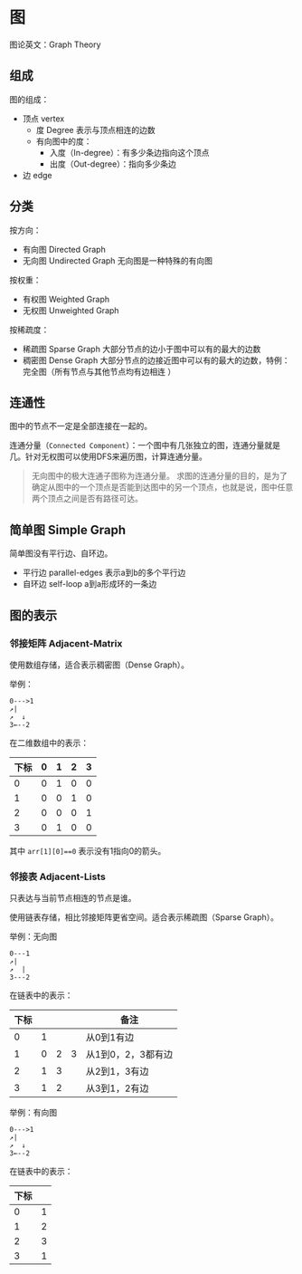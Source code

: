 # 图

图论英文：Graph Theory

## 组成

图的组成：

- 顶点 vertex
    - 度 Degree 表示与顶点相连的边数
    - 有向图中的度：
        - 入度（In-degree）：有多少条边指向这个顶点
        - 出度（Out-degree）：指向多少条边
- 边 edge

## 分类

按方向：

- 有向图 Directed Graph
- 无向图 Undirected Graph 无向图是一种特殊的有向图

按权重：

- 有权图 Weighted Graph
- 无权图 Unweighted Graph

按稀疏度：

- 稀疏图 Sparse Graph 大部分节点的边小于图中可以有的最大的边数
- 稠密图 Dense Graph 大部分节点的边接近图中可以有的最大的边数，特例：完全图（所有节点与其他节点均有边相连 ）

## 连通性

图中的节点不一定是全部连接在一起的。

连通分量（`Connected Component`）：一个图中有几张独立的图，连通分量就是几。针对无权图可以使用DFS来遍历图，计算连通分量。
> 无向图中的极大连通子图称为连通分量。 求图的连通分量的目的，是为了确定从图中的一个顶点是否能到达图中的另一个顶点，也就是说，图中任意两个顶点之间是否有路径可达。

## 简单图 Simple Graph

简单图没有平行边、自环边。

- 平行边 parallel-edges 表示a到b的多个平行边
- 自环边 self-loop a到a形成环的一条边

## 图的表示

### 邻接矩阵 Adjacent-Matrix

使用数组存储，适合表示稠密图（Dense Graph）。

举例：

```csv
0--->1
↗|
↗  ↓
3←--2
```

在二维数组中的表示：

| 下标  | 0   | 1   | 2   | 3   |
|-----|-----|-----|-----|-----|
| 0   | 0   | 1   | 0   | 0   |
| 1   | 0   | 0   | 1   | 0   |
| 2   | 0   | 0   | 0   | 1   |
| 3   | 0   | 1   | 0   | 0   |

其中 `arr[1][0]==0` 表示没有1指向0的箭头。

### 邻接表 Adjacent-Lists

只表达与当前节点相连的节点是谁。

使用链表存储，相比邻接矩阵更省空间。适合表示稀疏图（Sparse Graph）。

举例：无向图

```csv
0---1
↗|
↗  |
3---2
```

在链表中的表示：

| 下标  |     |     |     | 备注           |
|-----|-----|-----|-----|--------------|
| 0   | 1   |    |     | 从0到1有边       |
| 1   | 0   | 2   | 3   | 从1到0，2，3都有边  |
| 2   | 1   | 3   |    | 从2到1，3有边     |
| 3   | 1   | 2   |    | 从3到1，2有边     |

举例：有向图

```csv
0--->1
↗|
↗  ↓
3←--2
```

在链表中的表示：

| 下标  |     |
|-----|-----|
| 0   | 1   |
| 1   | 2   | 
| 2   | 3   | 
| 3   | 1   | 